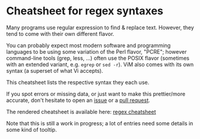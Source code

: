 Cheatsheet for regex syntaxes
=============================

Many programs use regular expression to find & replace text. However, they tend
to come with their own different flavor.

You can probably expect most modern software and programming languages to be
using some variation of the Perl flavor, "PCRE"; however command-line tools
(grep, less, ...) often use the POSIX flavor (sometimes with an extended
variant, e.g. `egrep` or `sed -r`). ViM also comes with its own syntax (a
superset of what Vi accepts).

This cheatsheet lists the respective syntax they each use.

If you spot errors or missing data, or just want to make this prettier/more
accurate, don't hesitate to open an [issue][is] or a [pull request][pr].

The rendered cheatsheet is available here: [regex cheatsheet][cc]

Note that this is still a work in progress; a lot of entries need some details
in some kind of tooltip.


[cc]: http://remram44.github.io/regex-cheatsheet/regex.html
[is]: https://github.com/remram44/regex-cheatsheet/issues/new
[pr]: https://github.com/remram44/regex-cheatsheet/compare/
